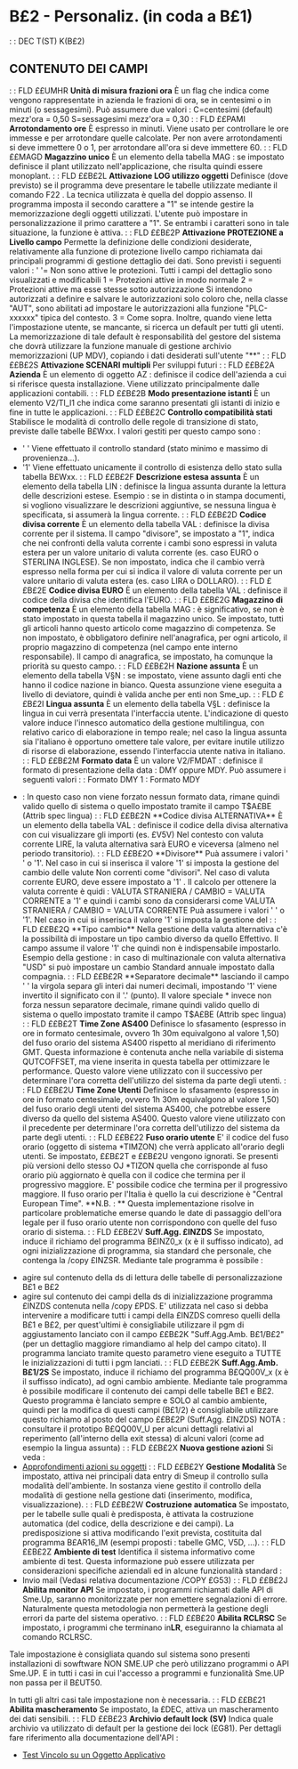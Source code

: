 # B£2 - Personaliz. (in coda a B£1)
 :  : DEC T(ST) K(B£2)
## CONTENUTO DEI CAMPI
 :  : FLD ££UMHR  **Unità di misura frazioni ora**
È un flag che indica come vengono rappresentate in azienda le frazioni di ora, se in centesimi o in minuti (o sessagesimi).
Può assumere due valori : 
C=centesimi (default)      mezz'ora = 0,50
S=sessagesimi              mezz'ora = 0,30
 :  : FLD ££PAMI **Arrotondamento ore**
È espresso in minuti. Viene usato per controllare le ore immesse e per arrotondare quelle calcolate. Per non avere arrotondamenti si deve immettere 0 o 1, per arrotondare all'ora si deve immettere 60.
 :  : FLD ££MAGD **Magazzino unico**
È un elemento della tabella MAG :  se impostato definisce il plant utilizzato nell'applicazione, che risulta quindi essere monoplant.
 :  : FLD ££B£2L **Attivazione LOG utilizzo oggetti**
Definisce (dove previsto) se il programma deve presentare le tabelle utilizzate mediante il comando F22 .
La tecnica utilizzata è quella del doppio assenso. Il programma imposta il secondo carattere a "1" se intende gestire la memorizzazione degli oggetti utilizzati. L'utente può impostare in personalizzazione il primo carattere a "1". Se entrambi i caratteri sono in tale situazione, la funzione è attiva.
 :  : FLD ££B£2P **Attivazione PROTEZIONE a Livello campo**
Permette la definizione delle condizioni desiderate, relativamente alla funzione di protezione livello campo richiamata dai principali programmi di gestione dettaglio dei dati.
Sono previsti i seguenti valori : 
' '= Non sono attive le protezioni. Tutti i campi del dettaglio sono visualizzati e modificabili
1  = Protezioni attive in modo normale
2  = Protezioni attive ma esse stesse sotto autorizzazione
Si intendono autorizzati a definire e salvare le autorizzazioni solo coloro che, nella classe "AUT", sono abilitati ad impostare le autorizzazioni alla funzione
"PLC-xxxxxx" tipica del contesto.
3  = Come sopra. Inoltre, quando viene letta l'impostazione utente, se mancante, si ricerca un default per tutti gli utenti. La memorizzazione di tale default è responsabilità del gestore del sistema che dovrà utilizzare la funzione manuale di gestione archivio memorizzazioni (UP MDV), copiando i dati desiderati sull'utente "**"
 :  : FLD ££B£2S **Attivazione SCENARI multipli**
Per sviluppi futuri
 :  : FLD ££B£2A **Azienda**
È un elemento di oggetto AZ :  definisce il codice dell'azienda a cui si riferisce questa installazione.
Viene utilizzato principalmente dalle applicazioni contabili.
 :  : FLD ££B£2B **Modo presentazione istanti**
È un elemento V2/TI_I1 che indica come saranno presentati gli istanti di inizio e fine in tutte le applicazioni.
 :  : FLD ££B£2C **Controllo compatibilità stati**
Stabilisce le modalità di controllo delle regole di transizione di stato, previste dalle tabelle B£Wxx.
I valori gestiti per questo campo sono : 
- ' '  Viene effettuato il controllo standard (stato minimo e massimo di provenienza...).
- '1'  Viene effettuato unicamente il controllo di esistenza dello stato sulla tabella B£Wxx.
 :  : FLD ££B£2F **Descrizione estesa assunta**
È un elemento della tabella LIN :  definisce la lingua assunta durante la lettura delle descrizioni estese. Esempio :  se in distinta o in stampa documenti, si vogliono visualizzare le descrizioni aggiuntive, se nessuna lingua è specificata, si assumerà la lingua corrente.
 :  : FLD ££B£2D **Codice divisa corrente**
È un elemento della tabella VAL :  definisce la divisa corrente per il sistema.
Il campo "divisore", se impostato a "1", indica che nei confronti della valuta corrente i cambi sono espressi in valuta estera per un valore unitario di valuta corrente (es. caso EURO o STERLINA INGLESE).
Se non impostato, indica che il cambio verrà espresso nella forma per cui si indica il valore di valuta corrente per un valore unitario di valuta estera (es. caso LIRA o DOLLARO).
 :  : FLD ££B£2E **Codice divisa EURO**
È un elemento della tabella VAL :  definisce il codice della divisa che identifica l'EURO.
 :  : FLD ££B£2G **Magazzino di competenza**
È un elemento della tabella MAG :  è significativo, se non è stato impostato in questa tabella il magazzino unico.
Se impostato, tutti gli articoli hanno questo articolo come magazzino di competenza.
Se non impostato, è obbligatoro definire nell'anagrafica, per ogni articolo, il proprio magazzino di competenza (nel campo ente interno responsabile).
Il campo di anagrafica, se impostato, ha comunque la priorità su questo campo.
 :  : FLD ££B£2H **Nazione assunta**
È un elemento della tabella V§N :  se impostato, viene assunto dagli enti che hanno il codice nazione in bianco. Questa assunzione viene eseguita a livello di deviatore, quindi è valida anche per enti non Sme_up.
 :  : FLD ££B£2I **Lingua assunta**
È un elemento della tabella V§L :  definisce la lingua in cui verrà presentata l'interfaccia utente. L'indicazione di questo valore induce l'innesco automatico della gestione multilingua, con relativo carico di elaborazione in tempo reale; nel caso la lingua assunta sia l'italiano è opportuno omettere tale valore, per evitare inutile utilizzo di risorse di elaborazione, essendo l'interfaccia utente nativa in italiano.
 :  : FLD ££B£2M **Formato data**
È un valore V2/FMDAT :  definisce il formato di presentazione della data :  DMY oppure MDY.
Può assumere i seguenti valori : 
  :  Formato DMY
1 :  Formato MDY
* :  In questo caso non viene forzato nessun formato data, rimane quindi valido quello di sistema o
   quello impostato tramite il campo T$A£BE (Attrib spec lingua)
 :  : FLD ££B£2N **Codice divisa ALTERNATIVA**
È un elemento della tabella VAL :  definisce il codice della divisa alternativa con cui visualizzare gli importi (es. £V5V)
Nel contesto con valuta corrente LIRE, la valuta alternativa sarà EURO e viceversa (almeno nel periodo transitorio).
 :  : FLD ££B£2O **Divisore**
Puà assumere i valori ' ' o '1'. Nel caso in cui si inserisca il valore '1' si imposta la gestione del
cambio delle valute Non correnti come "divisori". Nel caso di valuta corrente EURO, deve essere impostato
a '1' .
Il calcolo per ottenere la valuta corrente è quidi : 
       VALUTA STRANIERA / CAMBIO = VALUTA CORRENTE
a '1' e quindi i cambi sono da considerarsi come VALUTA STRANIERA / CAMBIO = VALUTA CORRENTE
Puà assumere i valori ' ' o '1'. Nel caso in cui si inserisca il valore '1' si imposta la gestione del
 :  : FLD ££B£2Q **Tipo cambio**
Nella gestione della valuta alternativa c'è la possibilità di impostare un tipo cambio diverso da quello
Effettivo. Il campo assume il valore '1' che quindi non è indispensabile impostarlo.
Esempio della gestione :  in caso di multinazionale con valuta alternativa "USD" si può impostare un cambio
Standard annuale impostato dalla compagnia.
 :  : FLD ££B£2R **Separatore decimale**
lasciando il campo ' ' la virgola separa gli interi dai numeri decimali, impostando '1' viene invertito il
significato con il '.' (punto).
Il valore speciale * invece non forza nessun separatore decimale, rimane quindi valido quello di sistema o
quello impostato tramite il campo T$A£BE (Attrib spec lingua)
 :  : FLD ££B£2T **Time Zone AS400**
Definisce lo sfasamento (espresso in ore in formato centesimale, ovvero 1h 30m equivalgono al valore 1,50) del fuso orario del sistema AS400 rispetto al meridiano di riferimento GMT. Questa informazione è contenuta anche nella variabile di sistema QUTCOFFSET, ma viene inserita in questa tabella per ottimizzare le performance. Questo valore viene utilizzato con il successivo per determinare l'ora corretta dell'utilizzo del sistema da parte degli utenti.
 :  : FLD ££B£2U **Time Zone Utenti**
Definisce lo sfasamento (espresso in ore in formato centesimale, ovvero 1h 30m equivalgono al valore 1,50) del fuso orario degli utenti del sistema AS400, che potrebbe essere diverso da quello del sistema AS400. Questo valore viene utilizzato con il precedente per determinare l'ora corretta dell'utilizzo del sistema da parte degli utenti.
 :  : FLD ££B£22 **Fuso orario utente**
E' il codice del fuso orario (oggetto di sistema *TIMZON) che verrà applicato all'orario degli utenti. Se impostato, ££B£2T e ££B£2U vengono ignorati.
Se presenti più versioni dello stesso OJ *TIZON quella che corrisponde al fuso orario più aggiornato è quella con il codice che termina per il progressivo maggiore.
E' possibile codice che termina per il progressivo maggiore.
Il fuso orario per l'Italia è quello la cui descrizione è "Central European Time".
**N.B. : ** Questa implementazione risolve in particolare problematiche emerse quando le date di passaggio dell'ora legale per il fuso orario utente non corrispondono con quelle del fuso orario di sistema.
 :  : FLD ££B£2V **Suff.Agg.     £INZDS**
Se impostato, induce il richiamo del programma B£INZ0_x (x è il suffisso indicato), ad ogni inizializzazione di programma, sia standard che personale, che contenga la /copy £INZSR.
Mediante tale programma è possibile : 
-    agire sul contenuto della ds di lettura delle tabelle di personalizzazione B£1 e B£2
-    agire sul contenuto dei campi della ds di inizializzazione programma £INZDS contenuta nella /copy £PDS.
E' utilizzata nel caso si debba intervenire a modificare tutti i campi della £INZDS comreso quelli della B£1 e B£2,
per quest'ultimi è  consigliabile utilizzare il pgm di aggiustamento lanciato con il campo
££B£2K "Suff.Agg.Amb. B£1/B£2" (per un dettaglio maggiore rimandiamo al help del campo citato).
Il programma lanciato tramite questo parametro viene eseguito a TUTTE le inizializzazioni di tutti i pgm lanciati.
 :  : FLD ££B£2K **Suff.Agg.Amb. B£1/2S**
Se impostato, induce il richiamo del programma B£QQ00V_x (x è il suffisso indicato), ad ogni cambio ambiente.
Mediante tale programma è possibile modificare il contenuto dei campi delle tabelle B£1 e B£2.
Questo programma è lanciato sempre e SOLO al cambio ambiente, quindi per la modifica di questi campi (B£1/2) è
consigliabile utilizzare questo richiamo al posto del campo ££B£2P (Suff.Agg.  £INZDS)
NOTA :  consultare il prototipo B£QQ00V_U per alcuni dettagli relativi al reperimento (all'interno
      della exit stessa) di alcuni valori (come ad esempio la lingua assunta)
 :  : FLD ££B£2X **Nuova gestione azioni**
Si veda : 
- [Approfondimenti azioni su oggetti](Sorgenti/DOC/TA/B£AMO/B£BASE_05)
 :  : FLD ££B£2Y **Gestione Modalità**
Se impostato, attiva nei principali data entry di Smeup il controllo sulla modalità dell'ambiente.
In sostanza viene gestito il controllo della modalità di gestione nella gestione dati
(inserimento, modifica, visualizzazione).
 :  : FLD ££B£2W  **Costruzione automatica**
Se impostato, per le tabelle sulle quali è predisposta, è attivata la costruzione automatica (del codice, della descrizione e dei campi). La predisposizione si attiva modificando l'exit
prevista, costituita dal programma B£AR16_IM (esempi proposti :  tabelle GMC, V5D, ...).
 :  : FLD ££B£2Z  **Ambiente di test**
Identifica il sistema informativo come ambiente di test. Questa informazione può essere utilizzata per considerazioni specifiche aziendali ed in alcune funzionalità standard : 
- Invio mail (Vedasi relativa documentazione /COPY £G53)
 :  : FLD ££B£2J **Abilita monitor API**
Se impostato, i programmi richiamati dalle API di Sme.Up, saranno monitorizzate per non emettere segnalazioni di errore. Naturalmente questa metodologia non permetterà la gestione degli errori da parte del sistema operativo.
 :  : FLD ££B£20 **Abilita RCLRSC**
Se impostato, i programmi che terminano in**LR**, eseguiranno la chiamata al comando RCLRSC.

Tale impostazione è consigliata quando sul sistema sono presenti installazioni di sowftware NON SME.UP che
però utilizzano programmi o API Sme.UP.
E in tutti i casi in cui l'accesso a programmi e funzionalità Sme.UP non passa per il B£UT50.

In tutti gli altri casi tale impostazione non è necessaria.
 :  : FLD ££B£21 **Abilita mascheramento**
Se impostato, la £DEC, attiva un mascheramento dei dati sensibili.
 :  : FLD ££B£23 **Archivio default lock (SV)**
Indica quale archivio va utilizzato di default per la gestione dei lock (£G81).
Per dettagli fare riferimento alla documentazione dell'API : 
- [Test Vincolo su un Oggetto Applicativo](Sorgenti/OJ/PGM/TSTG81)

